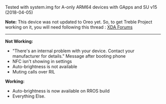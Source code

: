 Tested with system.img for A-only ARM64 devices with GApps and SU v15 (2018-04-05)

**Note:** This device was not updated to Oreo yet. So, to get Treble Project working on it, you will need following this thread : [XDA Forums](https://forum.xda-developers.com/p8lite/p8-lite-2017-discussion/guide-holy-emui8-treble-rom-pra-lx1-t3773216)

***
**Not Working:**

- "There's an internal problem with your device. Contact your manufacturer for details." Message after booting phone
- NFC isn't showing in settings
- Auto-brightness is not available
- Muting calls over RIL 

**Working:**
- Auto-brightness is now available on RROS build
- Everything Else.